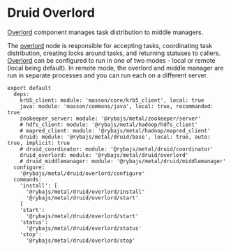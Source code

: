 
# Druid Overlord

[Overlord] component manages task distribution to middle managers.

The [overlord] node is responsible for accepting tasks, coordinating task 
distribution, creating locks around tasks, and returning statuses to callers. 
[Overlord] can be configured to run in one of two modes - local or remote (local 
being default). In remote mode, the overlord and middle manager are run in 
separate processes and you can run each on a different server.

[overlord]: http://druid.io/docs/latest/design/indexing-service.html

    export default
      deps:
        krb5_client: module: 'masson/core/krb5_client', local: true
        java: module: 'masson/commons/java', local: true, recommanded: true
        zookeeper_server: module: '@rybajs/metal/zookeeper/server'
        # hdfs_client: module: '@rybajs/metal/hadoop/hdfs_client'
        # mapred_client: module: '@rybajs/metal/hadoop/mapred_client'
        druid: module: '@rybajs/metal/druid/base', local: true, auto: true, implicit: true
        # druid_coordinator: module: '@rybajs/metal/druid/coordinator'
        druid_overlord: module: '@rybajs/metal/druid/overlord'
        # druid_middlemanager: module: '@rybajs/metal/druid/middlemanager'
      configure:
        '@rybajs/metal/druid/overlord/configure'
      commands:
        'install': [
          '@rybajs/metal/druid/overlord/install'
          '@rybajs/metal/druid/overlord/start'
        ]
        'start':
          '@rybajs/metal/druid/overlord/start'
        'status':
          '@rybajs/metal/druid/overlord/status'
        'stop':
          '@rybajs/metal/druid/overlord/stop'
